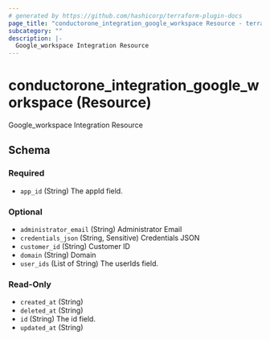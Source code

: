 ```yaml
---
# generated by https://github.com/hashicorp/terraform-plugin-docs
page_title: "conductorone_integration_google_workspace Resource - terraform-provider-conductorone"
subcategory: ""
description: |-
  Google_workspace Integration Resource
---
```


# conductorone_integration_google_workspace (Resource)

Google_workspace Integration Resource



<!-- schema generated by tfplugindocs -->
## Schema

### Required

- `app_id` (String) The appId field.

### Optional

- `administrator_email` (String) Administrator Email
- `credentials_json` (String, Sensitive) Credentials JSON
- `customer_id` (String) Customer ID
- `domain` (String) Domain
- `user_ids` (List of String) The userIds field.

### Read-Only

- `created_at` (String)
- `deleted_at` (String)
- `id` (String) The id field.
- `updated_at` (String)
